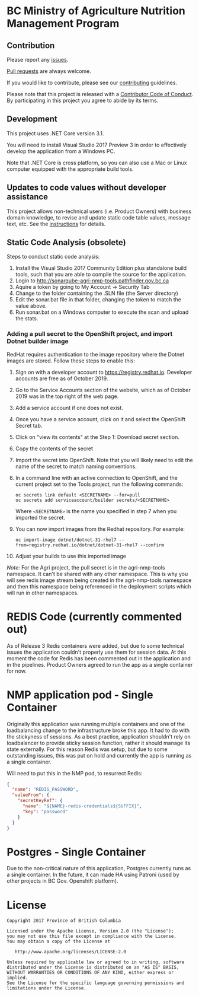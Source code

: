 # BC Ministry of Agriculture Nutrition Management Program

## Contribution

Please report any [issues](https://github.com/bcgov/agri-nmp/issues).

[Pull requests](https://github.com/bcgov/agri-nmp/pulls) are always welcome.

If you would like to contribute, please see our [contributing](CONTRIBUTING.md) guidelines.

Please note that this project is released with a [Contributor Code of Conduct](CODE_OF_CONDUCT.md). By participating in this project you agree to abide by its terms.

## Development

This project uses .NET Core version 3.1.

You will need to install Visual Studio 2017 Preview 3 in order to effectively develop the application from a Windows PC.

Note that .NET Core is cross platform, so you can also use a Mac or Linux computer equipped with the appropriate build tools.  

## Updates to code values without developer assistance

This project allows non-technical users (i.e. Product Owners) with business domain knowledge, to revise and update static code table values, message text, etc.  See the [instructions](app/Server/src/SERVERAPI/Data/README.md) for details.

## Static Code Analysis (obsolete)

Steps to conduct static code analysis:
1) Install the Visual Studio 2017 Community Edition plus standalone build tools, such that you are able to compile the source for the application.
2) Login to http://sonarqube-agri-nmp-tools.pathfinder.gov.bc.ca
3) Aquire a token by going to My Account -> Security Tab
4) Change to the folder containing the .SLN file (the Server directory)
5) Edit the sonar.bat file in that folder, changing the token to match the value above.
6) Run sonar.bat on a Windows computer to execute the scan and upload the stats.


### Adding a pull secret to the OpenShift project, and import Dotnet builder image

RedHat requires authentication to the image repository where the Dotnet images are stored.  Follow these steps to enable this:

1)  Sign on with a developer account to https://registry.redhat.io.  Developer accounts are free as of October 2019.

2) Go to the Service Accounts section of the website, which as of October 2019 was in the top right of the web page.

3) Add a service account if one does not exist.

4) Once you have a service account, click on it and select the OpenShift Secret tab.

5) Click on "view its contents" at the Step 1: Download secret section.  

6) Copy the contents of the secret 

7) Import the secret into OpenShift.  Note that you will likely need to edit the name of the secret to match naming conventions.

8) In a command line with an active connection to OpenShift, and the current project set to the Tools project, run the following commands:

    `oc secrets link default <SECRETNAME> --for=pull`  
    `oc secrets add serviceaccount/builder secrets/<SECRETNAME>`

    Where `<SECRETNAME>` is the name you specified in step 7 when you imported the secret.

9) You can now import images from the Redhat repository.  For example:

    `oc import-image dotnet/dotnet-31-rhel7 --from=registry.redhat.io/dotnet/dotnet-31-rhel7 --confirm` 

10) Adjust your builds to use this imported image

*Note:* For the Agri project, the pull secret is in the agri-nmp-tools namespace. It can't be shared with any other namespace. This is why you will see redis image stream being created in the agri-nmp-tools namespace and then this namespace being referenced in the deployment scripts which will run in other namespaces.


# REDIS Code (currently commented out)

As of Release 3 Redis containers were added, but due to some technical issues the application couldn't properly use them for session data. At this moment the code for Redis has been commented out in the application and in the pipelines. Product Owners agreed to run the app as a single container for now.

# NMP application pod - Single Container

Originally this application was running multiple containers and one of the loadbalancing change to the infrastructure broke this app. It had to do with the stickyness of sessions. As a best practice, application shouldn't rely on loadbalancer to provide sticky session function, rather it should manage its state externally. For this reason Redis was setup, but due to some outstanding issues, this was put on hold and currently the app is running as a single container.

Will need to put this in the NMP pod, to resurrect Redis:
```json
{
  "name": "REDIS_PASSWORD",
  "valueFrom": {
    "secretKeyRef": {
      "name": "${NAME}-redis-credentials${SUFFIX}",
      "key": "password"
    }
  }
}
```

# Postgres - Single Container
Due to the non-critical nature of this application, Postgres currently runs as a single container. In the future, it can made HA using Patroni (used by other projects in BC Gov. Openshift platform).

# License

    Copyright 2017 Province of British Columbia

    Licensed under the Apache License, Version 2.0 (the "License");
    you may not use this file except in compliance with the License.
    You may obtain a copy of the License at 

       http://www.apache.org/licenses/LICENSE-2.0

    Unless required by applicable law or agreed to in writing, software
    distributed under the License is distributed on an "AS IS" BASIS,
    WITHOUT WARRANTIES OR CONDITIONS OF ANY KIND, either express or implied.
    See the License for the specific language governing permissions and
    limitations under the License.

